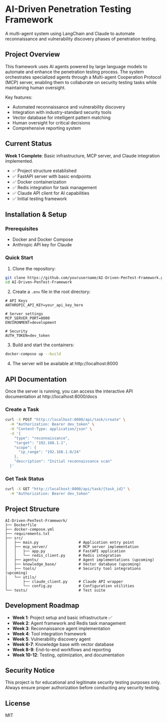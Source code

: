 # AI-Driven Penetration Testing Framework

A multi-agent system using LangChain and Claude to automate reconnaissance and vulnerability discovery phases of penetration testing.

## Project Overview

This framework uses AI agents powered by large language models to automate and enhance the penetration testing process. The system orchestrates specialized agents through a Multi-agent Cooperation Protocol (MCP) server, enabling them to collaborate on security testing tasks while maintaining human oversight.

Key features:
- Automated reconnaissance and vulnerability discovery
- Integration with industry-standard security tools
- Vector database for intelligent pattern matching
- Human oversight for critical decisions
- Comprehensive reporting system

## Current Status

**Week 1 Complete**: Basic infrastructure, MCP server, and Claude integration implemented.

- ✅ Project structure established
- ✅ FastAPI server with basic endpoints
- ✅ Docker containerization
- ✅ Redis integration for task management
- ✅ Claude API client for AI capabilities
- ✅ Initial testing framework

## Installation & Setup

### Prerequisites

- Docker and Docker Compose
- Anthropic API key for Claude

### Quick Start

1. Clone the repository:
```bash
git clone https://github.com/yourusername/AI-Driven-PenTest-Framework.git
cd AI-Driven-PenTest-Framework
```

2. Create a `.env` file in the root directory:
```
# API Keys
ANTHROPIC_API_KEY=your_api_key_here

# Server settings
MCP_SERVER_PORT=8000
ENVIRONMENT=development

# Security
AUTH_TOKEN=dev_token
```

3. Build and start the containers:
```bash
docker-compose up --build
```

4. The server will be available at http://localhost:8000

## API Documentation

Once the server is running, you can access the interactive API documentation at http://localhost:8000/docs

### Create a Task

```bash
curl -X POST "http://localhost:8000/api/task/create" \
  -H "Authorization: Bearer dev_token" \
  -H "Content-Type: application/json" \
  -d '{
    "type": "reconnaissance",
    "target": "192.168.1.1",
    "scope": {
      "ip_range": "192.168.1.0/24"
    },
    "description": "Initial reconnaissance scan"
  }'
```

### Get Task Status

```bash
curl -X GET "http://localhost:8000/api/task/{task_id}" \
  -H "Authorization: Bearer dev_token"
```

## Project Structure

```
AI-Driven-PenTest-Framework/
├── Dockerfile
├── docker-compose.yml
├── requirements.txt
├── src/
│   ├── main.py                  # Application entry point
│   ├── mcp_server/              # MCP server implementation
│   │   ├── app.py               # FastAPI application
│   │   └── redis_client.py      # Redis integration
│   ├── agents/                  # Agent implementations (upcoming)
│   ├── knowledge_base/          # Vector database (upcoming)
│   ├── tools/                   # Security tool integrations (upcoming)
│   └── utils/
│       ├── claude_client.py     # Claude API wrapper
│       └── config.py            # Configuration utilities
└── tests/                       # Test suite
```

## Development Roadmap

- **Week 1**: Project setup and basic infrastructure ✅
- **Week 2**: Agent framework and Redis task management
- **Week 3**: Reconnaissance agent implementation
- **Week 4**: Tool integration framework
- **Week 5**: Vulnerability discovery agent
- **Week 6-7**: Knowledge base with vector database
- **Week 8-9**: End-to-end workflows and reporting
- **Week 10-12**: Testing, optimization, and documentation

## Security Notice

This project is for educational and legitimate security testing purposes only. Always ensure proper authorization before conducting any security testing.

## License

MIT